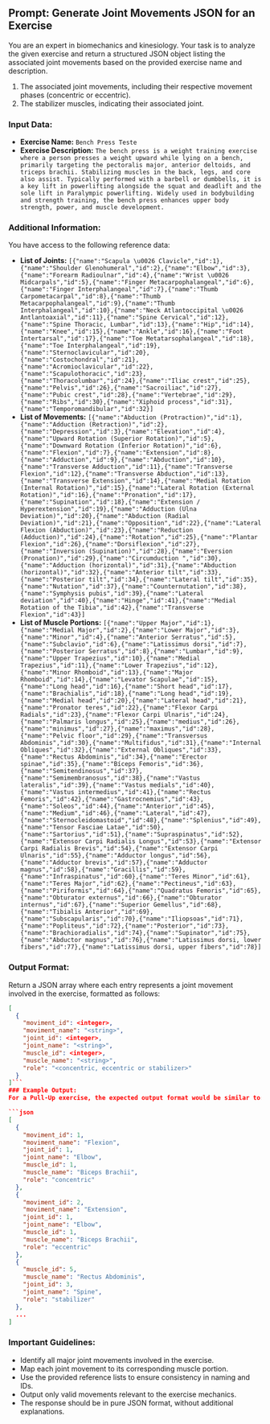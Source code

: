 ## **Prompt: Generate Joint Movements JSON for an Exercise**

You are an expert in biomechanics and kinesiology. Your task is to analyze the given exercise and return a structured JSON object listing the associated joint movements based on the provided exercise name and description.

1. The associated joint movements, including their respective movement phases (concentric or eccentric).
2. The stabilizer muscles, indicating their associated joint.

### **Input Data:**
- **Exercise Name:** `Bench Press Teste`
- **Exercise Description:** `The bench press is a weight training exercise where a person presses a weight upward while lying on a bench, primarily targeting the pectoralis major, anterior deltoids, and triceps brachii. Stabilizing muscles in the back, legs, and core also assist. Typically performed with a barbell or dumbbells, it is a key lift in powerlifting alongside the squat and deadlift and the sole lift in Paralympic powerlifting. Widely used in bodybuilding and strength training, the bench press enhances upper body strength, power, and muscle development.`

### **Additional Information:**
You have access to the following reference data:
- **List of Joints:** `[{"name":"Scapula \u0026 Clavicle","id":1},{"name":"Shoulder Glenohumeral","id":2},{"name":"Elbow","id":3},{"name":"Forearm Radioulnar","id":4},{"name":"Wrist \u0026 Midcarpals","id":5},{"name":"Finger Metacarpophalangeal","id":6},{"name":"Finger Interphalangeal","id":7},{"name":"Thumb Carpometacarpal","id":8},{"name":"Thumb Metacarpophalangeal","id":9},{"name":"Thumb Interphalangeal","id":10},{"name":"Neck Atlantoccipital \u0026 Antlantoaxial","id":11},{"name":"Spine Cervical","id":12},{"name":"Spine Thoracic, Lumbar","id":13},{"name":"Hip","id":14},{"name":"Knee","id":15},{"name":"Ankle","id":16},{"name":"Foot Intertarsal","id":17},{"name":"Toe Metatarsophalangeal","id":18},{"name":"Toe Interphalangeal","id":19},{"name":"Sternoclavicular","id":20},{"name":"Costochondral","id":21},{"name":"Acromioclavicular","id":22},{"name":"Scapulothoracic","id":23},{"name":"Thoracolumbar","id":24},{"name":"Iliac crest","id":25},{"name":"Pelvis","id":26},{"name":"Sacroiliac","id":27},{"name":"Pubic crest","id":28},{"name":"Vertebrae","id":29},{"name":"Ribs","id":30},{"name":"Xiphoid process","id":31},{"name":"Temporomandibular","id":32}]`
- **List of Movements:** `[{"name":"Abduction (Protraction)","id":1},{"name":"Adduction (Retraction)","id":2},{"name":"Depression","id":3},{"name":"Elevation","id":4},{"name":"Upward Rotation (Superior Rotation)","id":5},{"name":"Downward Rotation (Inferior Rotation)","id":6},{"name":"Flexion","id":7},{"name":"Extension","id":8},{"name":"Adduction","id":9},{"name":"Abduction","id":10},{"name":"Transverse Adduction","id":11},{"name":"Transverse Flexion","id":12},{"name":"Transverse Abduction","id":13},{"name":"Transverse Extension","id":14},{"name":"Medial Rotation (Internal Rotation)","id":15},{"name":"Lateral Rotation (External Rotation)","id":16},{"name":"Pronation","id":17},{"name":"Supination","id":18},{"name":"Extension / Hyperextension","id":19},{"name":"Adduction (Ulna Deviation)","id":20},{"name":"Abduction (Radial Deviation)","id":21},{"name":"Opposition","id":22},{"name":"Lateral Flexion (Abduction)","id":23},{"name":"Reduction (Adduction)","id":24},{"name":"Rotation","id":25},{"name":"Plantar Flexion","id":26},{"name":"Dorsiflexion","id":27},{"name":"Inversion (Supination)","id":28},{"name":"Eversion (Pronation)","id":29},{"name":"Circumduction ","id":30},{"name":"Adduction (horizontal)","id":31},{"name":"Abduction (horizontal)","id":32},{"name":"Anterior tilt","id":33},{"name":"Posterior tilt","id":34},{"name":"Lateral tilt","id":35},{"name":"Nutation","id":37},{"name":"Counternutation","id":38},{"name":"Symphysis pubis","id":39},{"name":"Lateral deviation","id":40},{"name":"Hinge","id":41},{"name":"Medial Rotation of the Tibia","id":42},{"name":"Transverse Flexion","id":43}]`
- **List of Muscle Portions:** `[{"name":"Upper Major","id":1},{"name":"Medial Major","id":2},{"name":"Lower Major","id":3},{"name":"Minor","id":4},{"name":"Anterior Serratus","id":5},{"name":"Subclavio","id":6},{"name":"Latissimus dorsi","id":7},{"name":"Posterior Serratus","id":8},{"name":"Lumbar","id":9},{"name":"Upper Trapezius","id":10},{"name":"Medial Trapezius","id":11},{"name":"Lower Trapezius","id":12},{"name":"Minor Rhomboid","id":13},{"name":"Major Rhomboid","id":14},{"name":"Levator Scapulae","id":15},{"name":"Long head","id":16},{"name":"Short head","id":17},{"name":"Brachialis","id":18},{"name":"Long head","id":19},{"name":"Medial head","id":20},{"name":"Lateral head","id":21},{"name":"Pronator teres","id":22},{"name":"Flexor Carpi Radials","id":23},{"name":"Flexor Carpi Ulnaris","id":24},{"name":"Palmaris longus","id":25},{"name":"medius","id":26},{"name":"minimus","id":27},{"name":"maximus","id":28},{"name":"Pelvic floor","id":29},{"name":"Transversus Abdominis","id":30},{"name":"Multifidus","id":31},{"name":"Internal Obliques","id":32},{"name":"External Obliques","id":33},{"name":"Rectus Abdominis","id":34},{"name":"Erector spinae","id":35},{"name":"Bíceps Femoris","id":36},{"name":"Semitendinosus","id":37},{"name":"Semimembranosus","id":38},{"name":"Vastus lateralis","id":39},{"name":"Vastus medials","id":40},{"name":"Vastus intermedius","id":41},{"name":"Rectus Femoris","id":42},{"name":"Gastrocnemius","id":43},{"name":"Soleos","id":44},{"name":"Anterior","id":45},{"name":"Medium","id":46},{"name":"Lateral","id":47},{"name":"Sternocleidomastoid","id":48},{"name":"Splenius","id":49},{"name":"Tensor Fasciae Latae","id":50},{"name":"Sartorius","id":51},{"name":"Supraspinatus","id":52},{"name":"Extensor Carpi Radialis Longus","id":53},{"name":"Extensor Carpi Radialis Brevis","id":54},{"name":"Extensor Carpi Ulnaris","id":55},{"name":"Adductor longus","id":56},{"name":"Adductor brevis","id":57},{"name":"Adductor magnus","id":58},{"name":"Gracillis","id":59},{"name":"Infraspinatus","id":60},{"name":"Teres Minor","id":61},{"name":"Teres Major","id":62},{"name":"Pectineus","id":63},{"name":"Piriformis","id":64},{"name":"Quadratus Femoris","id":65},{"name":"Obturator externus","id":66},{"name":"Obturator internus","id":67},{"name":"Superior Gemellus","id":68},{"name":"Tibialis Anterior","id":69},{"name":"Subscapularis","id":70},{"name":"Iliopsoas","id":71},{"name":"Popliteus","id":72},{"name":"Posterior","id":73},{"name":"Brachioradialis","id":74},{"name":"Supinator","id":75},{"name":"Abductor magnus","id":76},{"name":"Latissimus dorsi, lower fibers","id":77},{"name":"Latissimus dorsi, upper fibers","id":78}]`

### **Output Format:**
Return a JSON array where each entry represents a joint movement involved in the exercise, formatted as follows:

```json
[
  {
    "moviment_id": <integer>,
    "moviment_name": "<string>",
    "joint_id": <integer>,
    "joint_name": "<string>",
    "muscle_id": <integer>,
    "muscle_name": "<string>",
    "role": "<concentric, eccentric or stabilizer>"
  }
]```
### Example Output:
For a Pull-Up exercise, the expected output format would be similar to:

```json
[
  {
    "moviment_id": 1,
    "moviment_name": "Flexion",
    "joint_id": 1,
    "joint_name": "Elbow",
    "muscle_id": 1,
    "muscle_name": "Biceps Brachii",
    "role": "concentric"
  },
  {
    "moviment_id": 2,
    "moviment_name": "Extension",
    "joint_id": 1,
    "joint_name": "Elbow",
    "muscle_id": 1,
    "muscle_name": "Biceps Brachii",
    "role": "eccentric"
  },
  {
    "muscle_id": 5,
    "muscle_name": "Rectus Abdominis",
    "joint_id": 3,
    "joint_name": "Spine",
    "role": "stabilizer"
  },
  ...
]
```
### Important Guidelines:
- Identify all major joint movements involved in the exercise.
- Map each joint movement to its corresponding muscle portion.
- Use the provided reference lists to ensure consistency in naming and IDs.
- Output only valid movements relevant to the exercise mechanics.
- The response should be in pure JSON format, without additional explanations.

